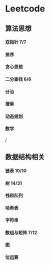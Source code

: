 # Leetcode


## 算法思想
#### 双指针   7/7
#### 排序     
#### 贪心思想   
#### 二分查找  6/6
#### 分治       
#### 搜索       
#### 动态规划   
#### 数学     

/

## 数据结构相关
#### 链表     10/10
#### 树        14/31
#### 栈和队列   
#### 哈希表    
#### 字符串    
#### 数组与矩阵  7/12
#### 图          
#### 位运算      

